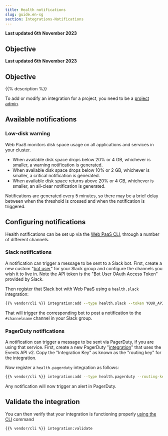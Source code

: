 ```yaml
---
title: Health notifications
slug: guide.en-sg
section: Integrations-Notifications
---
```


**Last updated 6th November 2023**



## Objective  

**Last updated 6th November 2023**



## Objective  

{{% description %}}

To add or modify an integration for a project, you need to be a [project admin](../administration/users.md#project-roles).

## Available notifications

### Low-disk warning

Web PaaS monitors disk space usage on all applications and services in your cluster.

* When available disk space drops below 20% or 4&nbsp;GB, whichever is smaller, a warning notification is generated.
* When available disk space drops below 10% or 2&nbsp;GB, whichever is smaller, a critical notification is generated.
* When available disk space returns above 20% or 4&nbsp;GB, whichever is smaller, an all-clear notification is generated.

Notifications are generated every 5 minutes, so there may be a brief delay between when the threshold is crossed and when the notification is triggered.

## Configuring notifications

Health notifications can be set up via the [Web PaaS CLI](../administration-cli), through a number of different channels.

### Slack notifications

A notification can trigger a message to be sent to a Slack bot.
First, create a new custom "[bot user](https://api.slack.com/bot-users)" for your Slack group and configure the channels you wish it to live in.
Note the API token is the "Bot User OAuth Access Token" provided by Slack.

Then register that Slack bot with Web PaaS using a `health.slack` integration:

```bash
{{% vendor/cli %}} integration:add --type health.slack --token YOUR_API_TOKEN --channel '#channelname'
```

That will trigger the corresponding bot to post a notification to the `#channelname` channel in your Slack group.

### PagerDuty notifications

A notification can trigger a message to be sent via PagerDuty, if you are using that service.
First, create a new PagerDuty "[integration](https://support.pagerduty.com/docs/services-and-integrations)" that uses the Events API v2.
Copy the "Integration Key" as known as the "routing key" for the integration.

Now register a `health.pagerduty` integration as follows:


```bash
{{% vendor/cli %}} integration:add --type health.pagerduty --routing-key YOUR_ROUTING_KEY
```

Any notification will now trigger an alert in PagerDuty.


## Validate the integration

You can then verify that your integration is functioning properly [using the CLI](../integrations-overview#validate-integrations) command

```bash
{{% vendor/cli %}} integration:validate
```
